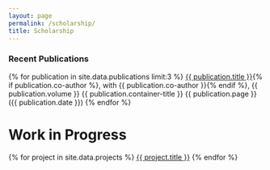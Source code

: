 ```yaml
---
layout: page
permalink: /scholarship/
title: Scholarship
---
```

<!-- Recent Publications -->
### Recent Publications
{% for publication in site.data.publications limit:3 %}
<a href="{{ site.baseurl }}/assets/publications/{{ publication.pdf }}" target="_blank">{{ publication.title }}</a>{% if publication.co-author %}, with {{ publication.co-author }}{% endif %}, {{ publication.volume }} {{ publication.container-title }} {{ publication.page }} ({{ publication.date }})
{% endfor %}

<!-- Work in Progress -->
# Work in Progress

{% for project in site.data.projects %}
<a href="{{ project.osf }}">{{ project.title }}</a>
{% endfor %}



